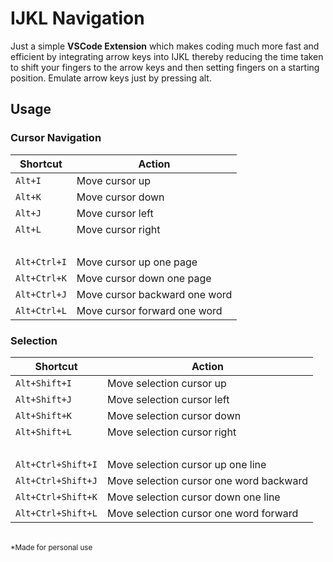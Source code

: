# IJKL Navigation
Just a simple **VSCode Extension** which makes coding much more fast and efficient by integrating arrow keys into IJKL thereby reducing the time taken to shift your fingers to the arrow keys and then setting fingers on a starting position.
Emulate arrow keys just by pressing alt.


## Usage
### Cursor Navigation
| Shortcut | Action |
|---|---|
| `Alt+I` | Move cursor up |
| `Alt+K` | Move cursor down |
| `Alt+J` | Move cursor left |
| `Alt+L` | Move cursor right |
|  <br/>
| `Alt+Ctrl+I` | Move cursor up one page |
| `Alt+Ctrl+K` | Move cursor down one page |
| `Alt+Ctrl+J` | Move cursor backward one word |
| `Alt+Ctrl+L` | Move cursor forward one word |


### Selection
| Shortcut | Action |
|---|---|
| `Alt+Shift+I` | Move selection cursor up |
| `Alt+Shift+J` | Move selection cursor left |
| `Alt+Shift+K` | Move selection cursor down |
| `Alt+Shift+L` | Move selection cursor right |
|  <br/>
| `Alt+Ctrl+Shift+I` | Move selection cursor up one line |
| `Alt+Ctrl+Shift+J` | Move selection cursor one word backward |
| `Alt+Ctrl+Shift+K` | Move selection cursor down one line |
| `Alt+Ctrl+Shift+L` | Move selection cursor one word forward |

<br/>
<sub>*Made for personal use</sub>
